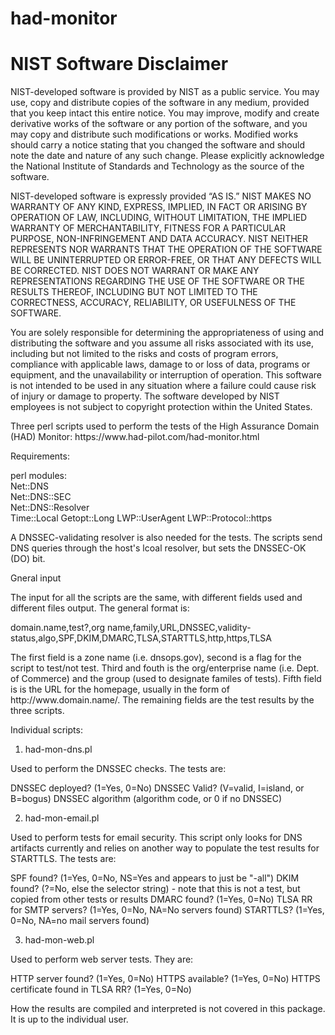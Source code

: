 # had-monitor
# NIST Software Disclaimer #

NIST-developed software is provided by NIST as a public service. You
 may use, copy and distribute copies of the software in any medium,
 provided that you keep intact this entire notice. You may improve,
 modify and create derivative works of the software or any portion of
 the software, and you may copy and distribute such modifications or
 works. Modified works should carry a notice stating that you changed
 the software and should note the date and nature of any such
 change. Please explicitly acknowledge the National Institute of
 Standards and Technology as the source of the software.

NIST-developed software is expressly provided “AS IS.” NIST MAKES NO
WARRANTY OF ANY KIND, EXPRESS, IMPLIED, IN FACT OR ARISING BY
OPERATION OF LAW, INCLUDING, WITHOUT LIMITATION, THE IMPLIED WARRANTY
OF MERCHANTABILITY, FITNESS FOR A PARTICULAR PURPOSE, NON-INFRINGEMENT
AND DATA ACCURACY. NIST NEITHER REPRESENTS NOR WARRANTS THAT THE
OPERATION OF THE SOFTWARE WILL BE UNINTERRUPTED OR ERROR-FREE, OR THAT
ANY DEFECTS WILL BE CORRECTED. NIST DOES NOT WARRANT OR MAKE ANY
REPRESENTATIONS REGARDING THE USE OF THE SOFTWARE OR THE RESULTS
THEREOF, INCLUDING BUT NOT LIMITED TO THE CORRECTNESS, ACCURACY,
RELIABILITY, OR USEFULNESS OF THE SOFTWARE.

You are solely responsible for determining the appropriateness of
using and distributing the software and you assume all risks
associated with its use, including but not limited to the risks and
costs of program errors, compliance with applicable laws, damage to or
loss of data, programs or equipment, and the unavailability or
interruption of operation. This software is not intended to be used in
any situation where a failure could cause risk of injury or damage to
property. The software developed by NIST employees is not subject to
copyright protection within the United States.

<p>
Three perl scripts used to perform the tests of the High Assurance Domain (HAD)
Monitor: https://www.had-pilot.com/had-monitor.html

Requirements:

perl modules:<br>
    Net::DNS<br>
    Net::DNS::SEC<br>
    Net::DNS::Resolver<br>
    Time::Local
    Getopt::Long
    LWP::UserAgent
    LWP::Protocol::https
    
A DNSSEC-validating resolver is also needed for the tests.  The scripts send DNS queries through the
host's lcoal resolver, but sets the DNSSEC-OK (DO) bit.

Gneral input
<p>
The input for all the scripts are the same, with different fields used and different files output.  
The general format is:
</p>
<p>
domain.name,test?,org name,family,URL,DNSSEC,validity-status,algo,SPF,DKIM,DMARC,TLSA,STARTTLS,http,https,TLSA
</p>
<p>
The first field is a zone name (i.e. dnsops.gov), second is a flag for the script to test/not test.  Third and
fouth is the org/enterprise name (i.e. Dept. of Commerce) and the group (used to designate familes of tests). 
Fifth field is is the URL for the homepage, usually in the form of http://www.domain.name/.  The remaining 
fields are the test results by the three scripts.
</p>

Individual scripts:
1. had-mon-dns.pl
<p>
Used to perform the DNSSEC checks.  The tests are:
</p>
DNSSEC deployed? (1=Yes, 0=No)
DNSSEC Valid? (V=valid, I=island, or B=bogus)
DNSSEC algorithm (algorithm code, or 0 if no DNSSEC)

2. had-mon-email.pl
<p>
Used to perform tests for email security.  This script only looks for DNS artifacts currently and relies on 
another way to populate the test results for STARTTLS.  The tests are:
</p>
SPF found? (1=Yes, 0=No, NS=Yes and appears to just be "-all")
DKIM found? (?=No, else the selector string) - note that this is not a test, but copied from other tests or results
DMARC found? (1=Yes, 0=No)
TLSA RR for SMTP servers? (1=Yes, 0=No, NA=No servers found)
STARTTLS? (1=Yes, 0=No, NA=no mail servers found)

3. had-mon-web.pl
<p>
Used to perform web server tests.  They are:
</p>
HTTP server found? (1=Yes, 0=No)
HTTPS available? (1=Yes, 0=No)
HTTPS certificate found in TLSA RR? (1=Yes, 0=No)
<p>
How the results are compiled and interpreted is not covered in this package.  It is up to the individual user.
</p>  
